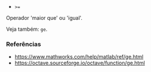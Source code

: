 * `>=`

Operador 'maior que' ou 'igual'.

Veja também: `ge`.

### Referências

* https://www.mathworks.com/help/matlab/ref/ge.html
* https://octave.sourceforge.io/octave/function/ge.html
